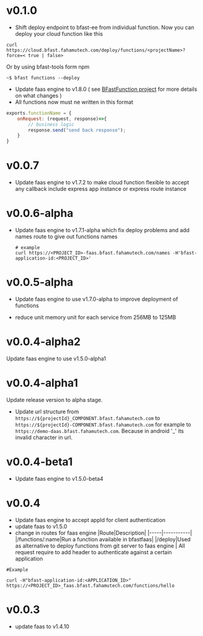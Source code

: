 # v0.1.0

* Shift deploy endpoint to bfast-ee from individual function. Now you 
can deploy your cloud function like this
```shell script
curl https://cloud.bfast.fahamutech.com/deploy/functions/<projectName>?force=< true | false>
```
Or by using bfast-tools form npm

```shell script
~$ bfast functions --deploy
```
* Update faas engine to v1.8.0 ( see [BFastFunction project](https://github.com/fahamutech/BFastFunction)  for more details on what changes )
* All functions now must ne written in this format
```javascript
exports.functionName = {
    onRequest: (request, response)=>{
        // business logic
        response.send("send back response");
    }
}
``` 

# v0.0.7

* Update faas engine to v1.7.2 to make cloud function flexible to accept any callback include express app instance or express route instance

# v0.0.6-alpha

* Update faas engine to v1.7.1-alpha which fix deploy problems and 
add names route to give out functions names
   ```shell script
  # example
  curl https://<PROJECT_ID>-faas.bfast.fahamutech.com/names -H'bfast-application-id:<PROJECT_ID>'
   ```

# v0.0.5-alpha

* Update faas engine to use v1.7.0-alpha to improve deployment of functions

* reduce unit memory unit for each service from 256MB to 125MB

# v0.0.4-alpha2

Update faas engine to use v1.5.0-alpha1

# v0.0.4-alpha1

Update release version to alpha stage.

* Update url structure from `https://${projectId}_COMPONENT.bfast.fahamutech.com` to `https://${projectId}-COMPONENT.bfast.fahamutech.com` for example to `https://demo-daas.bfast.fahamutech.com`. Because in android '_' its invalid character in url.

# v0.0.4-beta1

* Update faas engine to v1.5.0-beta4

# v0.0.4

* Update faas engine to accept appId for client authentication
* update faas to v1.5.0
* change in routes for faas engine
    |Route|Description|
    |-----|-----------|
    |/functions/:name|Run a function available in bfastfaas|
    |/deploy|Used as alternative to deploy functions from git server to faas engine |
All request require to add header to authenticate against a certain application

```shell script
#Example

curl -H"bfast-application-id:<APPLICATION_ID>" https://<PROJECT_ID>_faas.bfast.fahamutech.com/functions/hello
```

# v0.0.3

* update faas to v1.4.10
